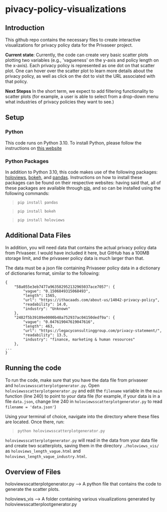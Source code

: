 # pivacy-policy-visualizations


## Introduction
This github repo contains the necessary files to create interactive visualizations for privacy policy data for the Privaseer project.

**Current state**: Currently, the code can create very basic scatter plots plotting two variables (e.g., 'vagueness' on the y-axis and policy length on the x-axis). Each privacy policy is represented as one dot on that scatter plot. One can hover over the scatter plot to learn more details about the privacy policy, as well as click on the dot to visit the URL associated with that policy.

**Next Stepss** In the short term, we expect to add filtering functionality to scatter plots (for example, a user is able to select from a drop-down menu what industries of privacy policies they want to see.)

## Setup

### Python
This code runs on Python 3.10. To install Python, please follow the instructions on [this website](https://www.python.org/downloads/release/python-3100/)

### Python Packages
In addition to Python 3.10, this code makes use of the following packages: [holoviews](https://holoviews.org/), [bokeh](https://bokeh.org/), and [pandas](https://pandas.pydata.org/). Instructions on how to install these packages can be found on their respective websites: having said that, all of these packages are available through [pip](https://pip.pypa.io/en/stable/installation/), and so can be installed using the following commands:

> `pip install pandas`

> `pip install bokeh`

> `pip install holoviews`

## Additional Data Files
In addition, you will need data that contains the actual privacy policy data from Privaseer. I would have included it here, but GitHub has a 100MB storage limit, and the privaseer policy data is much larger than that.

The data must be a json file containing Privaseer policy data in a dictionary of dictionaries format, similar to the following:

    {
        "58a055e3eb7477a963582952132965037ace7057": {
            "vague": "0.1506849315068493",
            "length": 1565,
            "url": "https://ithacaads.com/about-us/14042-privacy-policy",
            "readability": 14.0,
            "industry": "Unknown"
        },
        "2482f5b39109e0000b48a752937ac04150dedf9a": {
            "vague": "0.047619047619047616",
            "length": 463,
            "url": "https://legacyconsultinggroup.com/privacy-statement/",
            "readability": 13.5,
            "industry": "finance, marketing & human resources"
        },
    ...
    }

## Running the code
To run the code, make sure that you have the data file from privaseer  
and `holoviewsscatterplotgenerator.py`. Open `holoviewsscatterplotgenerator.py` and edit the `filename` variable in the `main` function (line 240) to point to your data file (for example, if your data is in a file `data.json`, change line 240 in `holoviewsscatterplotgenerator.py` to read `filename = 'data.json'`)

Using your terminal of choice, navigate into the directory where these files are located. Once there, run:

> `python holoviewsscatterplotgenerator.py`

`holoviewsscatterplotgenerator.py` will read in the data from your data file and create two scatterplots, saving them in the directory `./holoviews_vis/` as `holoviews_length_vague.html` and `holoviews_length_vague_industry.html`. 


## Overview of Files

holoviewsscatterplotgenerator.py --> A python file that contains the code to generate the scatter plots. 

holoviews_vis --> A folder containing various visualizations generated by holoviewsscatterplootgenerator.py
